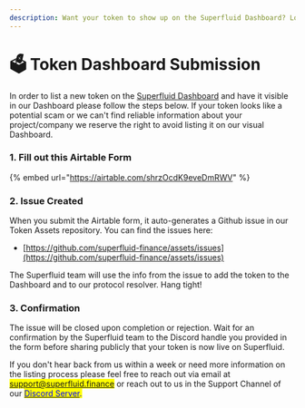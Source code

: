```yaml
---
description: Want your token to show up on the Superfluid Dashboard? Look no further.
---
```


# 🗳 Token Dashboard Submission

In order to list a new token on the [Superfluid Dashboard](https://app.superfluid.finance) and have it visible in our Dashboard please follow the steps below. If your token looks like a potential scam or we can't find reliable information about your project/company we reserve the right to avoid listing it on our visual Dashboard.

### 1. Fill out this Airtable Form

{% embed url="https://airtable.com/shrzOcdK9eveDmRWV" %}

### 2. Issue Created

When you submit the Airtable form, it auto-generates a Github issue in our Token Assets repository. You can find the issues here:

* [https://github.com/superfluid-finance/assets/issues](https://github.com/superfluid-finance/assets/issues)

The Superfluid team will use the info from the issue to add the token to the Dashboard and to our protocol resolver. Hang tight!

### 3. Confirmation

The issue will be closed upon completion or rejection. Wait for an confirmation by the Superfluid team to the Discord handle you provided in the form before sharing publicly that your token is now live on Superfluid.

If you don't hear back from us within a week or need more information on the listing process please feel free to reach out via email at <mark style="color:blue;">support@superfluid.finance</mark> or reach out to us in the Support Channel of our [<mark style="color:blue;">Discord Server</mark>](http://discord.superfluid.finance/)<mark style="color:blue;">.</mark>
